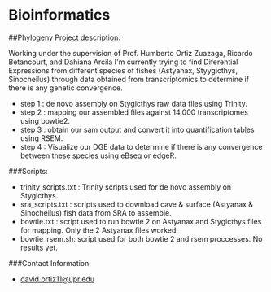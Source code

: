# Bioinformatics

##Phylogeny Project description:

Working under the supervision of Prof. Humberto Ortiz Zuazaga, Ricardo Betancourt,
and Dahiana Arcila I'm currently trying to find Diferential Expressions from different 
species of fishes (Astyanax, Styygicthys, Sinocheilus) through data obtained from transcriptomics 
to determine if there is any genetic convergence.
+ step 1 : de novo assembly on Stygicthys raw data files using Trinity.
+ step 2 : mapping our assembled files against 14,000 transcriptomes using bowtie2.
+ step 3 : obtain our sam output and convert it into quantification tables using RSEM.
+ step 4 : Visualize our DGE data to determine if there is any convergence between these species using eBseq or edgeR.

###Scripts:

+ trinity_scripts.txt : Trinity scripts used for de novo assembly on Stygicthys.
+ sra_scripts.txt : scripts used to download cave & surface (Astyanax & Sinocheilus) fish data from SRA to assemble.
+ bowtie.txt : script used to run bowtie 2 on  Astyanax and Stygicthys files for mapping. Only the 2 Astyanax files worked.
+ bowtie_rsem.sh: script used for both bowtie 2 and rsem proccesses. No results yet.
  
###Contact Information:
  + david.ortiz11@upr.edu
